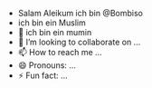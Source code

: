 - Salam Aleikum ich bin @Bombiso
- ich bin ein Muslim 
- 🌱 ich bin ein mumin
- 💞️ I’m looking to collaborate on ...
- 📫 How to reach me ...
- 😄 Pronouns: ...
- ⚡ Fun fact: ...

<!---
Bombiso/Bombiso is a ✨ special ✨ repository because its `README.md` (this file) appears on your GitHub profile.
You can click the Preview link to take a look at your changes.
--->
